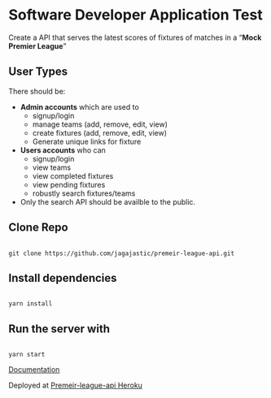 # Software Developer Application Test

Create a API that serves the latest scores of fixtures of matches in a “**Mock Premier League**”

## User Types

There should be:

- **Admin accounts** which are used to
  - signup/login
  - manage teams (add, remove, edit, view)
  - create fixtures (add, remove, edit, view)
  - Generate unique links for fixture
- **Users accounts** who can
  - signup/login
  - view teams
  - view completed fixtures
  - view pending fixtures
  - robustly search fixtures/teams
- Only the search API should be availble to the public.

## Clone Repo
<code>
git clone https://github.com/jagajastic/premeir-league-api.git
</code>

## Install dependencies 
<code>
yarn install
</code>

## Run the server with 

<code>
yarn start
</code>



[Documentation](https://documenter.getpostman.com/view/8981654/SVtN3ri9?version=latest#51d13598-8a49-c83c-ff95-56fa90c3763d)


Deployed at [Premeir-league-api Heroku](https://premeir-league-api.herokuapp.com/api/v1/health-check)
